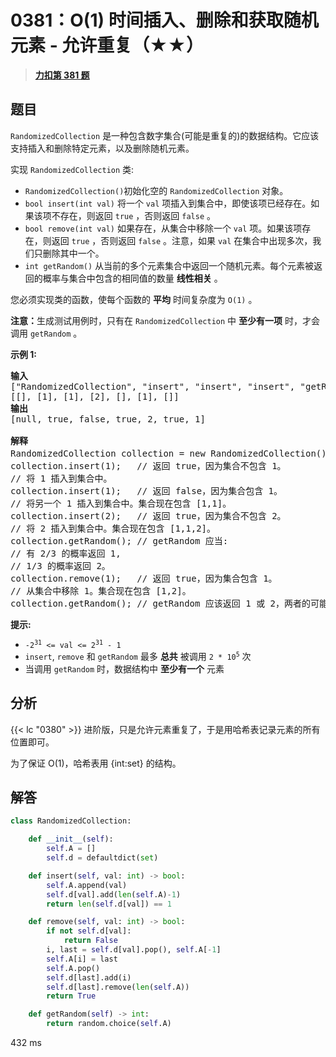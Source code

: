 # 0381：O(1) 时间插入、删除和获取随机元素 - 允许重复（★★）


> <u>**[力扣第 381 题](https://leetcode.cn/problems/insert-delete-getrandom-o1-duplicates-allowed/)**</u>

## 题目

<p><code>RandomizedCollection</code> 是一种包含数字集合(可能是重复的)的数据结构。它应该支持插入和删除特定元素，以及删除随机元素。</p>

<p>实现 <code>RandomizedCollection</code> 类:</p>

<ul>
<li><code>RandomizedCollection()</code>初始化空的 <code>RandomizedCollection</code> 对象。</li>
<li><code>bool insert(int val)</code> 将一个 <code>val</code> 项插入到集合中，即使该项已经存在。如果该项不存在，则返回 <code>true</code> ，否则返回 <code>false</code> 。</li>
<li><code>bool remove(int val)</code> 如果存在，从集合中移除一个 <code>val</code> 项。如果该项存在，则返回 <code>true</code> ，否则返回 <code>false</code> 。注意，如果 <code>val</code> 在集合中出现多次，我们只删除其中一个。</li>
<li><code>int getRandom()</code> 从当前的多个元素集合中返回一个随机元素。每个元素被返回的概率与集合中包含的相同值的数量 <strong>线性相关</strong> 。</li>
</ul>

<p>您必须实现类的函数，使每个函数的 <strong>平均</strong> 时间复杂度为 <code>O(1)</code> 。</p>

<p><strong>注意：</strong>生成测试用例时，只有在 <code>RandomizedCollection</code> 中 <strong>至少有一项</strong> 时，才会调用 <code>getRandom</code> 。</p>



<p><strong>示例 1:</strong></p>

<pre>
<strong>输入</strong>
["RandomizedCollection", "insert", "insert", "insert", "getRandom", "remove", "getRandom"]
[[], [1], [1], [2], [], [1], []]
<strong>输出</strong>
[null, true, false, true, 2, true, 1]

<strong>解释</strong>
RandomizedCollection collection = new RandomizedCollection();// 初始化一个空的集合。
collection.insert(1);   // 返回 true，因为集合不包含 1。
// 将 1 插入到集合中。
collection.insert(1);   // 返回 false，因为集合包含 1。
// 将另一个 1 插入到集合中。集合现在包含 [1,1]。
collection.insert(2);   // 返回 true，因为集合不包含 2。
// 将 2 插入到集合中。集合现在包含 [1,1,2]。
collection.getRandom(); // getRandom 应当:
// 有 2/3 的概率返回 1,
// 1/3 的概率返回 2。
collection.remove(1);   // 返回 true，因为集合包含 1。
// 从集合中移除 1。集合现在包含 [1,2]。
collection.getRandom(); // getRandom 应该返回 1 或 2，两者的可能性相同。</pre>



<p><strong>提示:</strong></p>

<ul>
<li><code>-2<sup>31</sup> &lt;= val &lt;= 2<sup>31</sup> - 1</code></li>
<li><code>insert</code>, <code>remove</code> 和 <code>getRandom</code> 最多 <strong>总共</strong> 被调用 <code>2 * 10<sup>5</sup></code> 次</li>
<li>当调用 <code>getRandom</code> 时，数据结构中 <strong>至少有一个</strong> 元素</li>
</ul>


## 分析

{{< lc "0380" >}} 进阶版，只是允许元素重复了，于是用哈希表记录元素的所有位置即可。

为了保证 O(1)，哈希表用 {int:set} 的结构。

## 解答

```python
class RandomizedCollection:

    def __init__(self):
        self.A = []
        self.d = defaultdict(set)

    def insert(self, val: int) -> bool:
        self.A.append(val)
        self.d[val].add(len(self.A)-1)
        return len(self.d[val]) == 1

    def remove(self, val: int) -> bool:
        if not self.d[val]:
            return False
        i, last = self.d[val].pop(), self.A[-1]
        self.A[i] = last
        self.A.pop()
        self.d[last].add(i)
        self.d[last].remove(len(self.A))
        return True

    def getRandom(self) -> int:
        return random.choice(self.A)
```
432 ms

